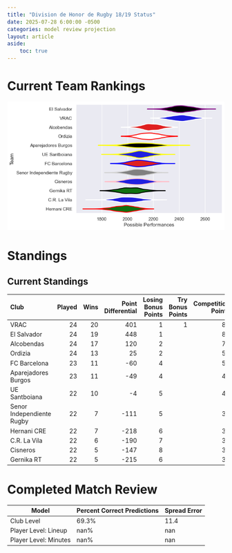 ```yaml
---  
title: "Division de Honor de Rugby 18/19 Status"  
date: 2025-07-28 6:00:00 -0500  
categories: model review projection  
layout: article  
aside:  
    toc: true  
---
```

# Current Team Rankings


![Club Rankings](plots/rankings_Division_de_Honor_de_Rugby_1819.png)
# Standings

## Current Standings


| Club                      |   Played |   Wins |   Point Differential |   Losing Bonus Points |   Try Bonus Points |   Competition Points |
|:--------------------------|---------:|-------:|---------------------:|----------------------:|-------------------:|---------------------:|
| VRAC                      |       24 |     20 |                  401 |                     1 |                  1 |                   84 |
| El Salvador               |       24 |     19 |                  448 |                     1 |                    |                   81 |
| Alcobendas                |       24 |     17 |                  120 |                     2 |                    |                   72 |
| Ordizia                   |       24 |     13 |                   25 |                     2 |                    |                   58 |
| FC Barcelona              |       23 |     11 |                  -60 |                     4 |                    |                   50 |
| Aparejadores Burgos       |       23 |     11 |                  -49 |                     4 |                    |                   48 |
| UE Santboiana             |       22 |     10 |                   -4 |                     5 |                    |                   47 |
| Senor Independiente Rugby |       22 |      7 |                 -111 |                     5 |                    |                   35 |
| Hernani CRE               |       22 |      7 |                 -218 |                     6 |                    |                   34 |
| C.R. La Vila              |       22 |      6 |                 -190 |                     7 |                    |                   31 |
| Cisneros                  |       22 |      5 |                 -147 |                     8 |                    |                   30 |
| Gernika RT                |       22 |      5 |                 -215 |                     6 |                    |                   30 |



# Completed Match Review


| Model | Percent Correct Predictions | Spread Error |
| ------ | ------ | ------ |
| Club Level | 69.3% | 11.4 |
| Player Level: Lineup | nan% | nan |
| Player Level: Minutes | nan% | nan |

